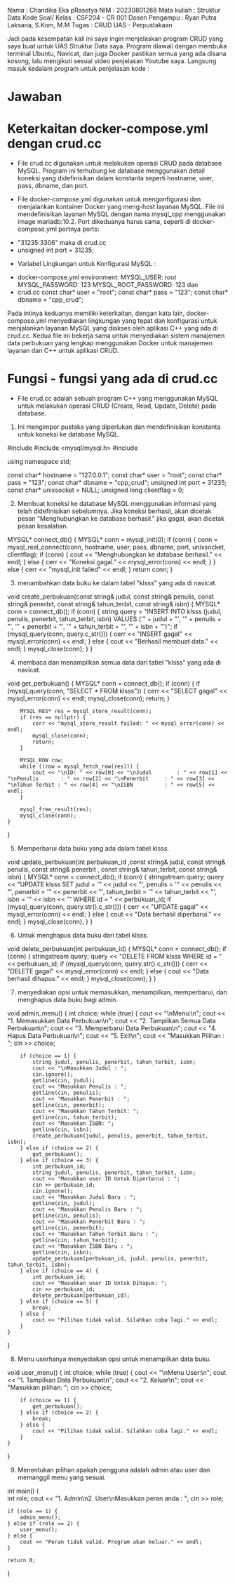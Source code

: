 Nama : Chandika Eka pRasetya
NIM : 20230801268
Mata kuliah : Struktur Data
Kode Soal/ Kelas : CSF204 - CR 001
Dosen Pengampu : Ryan Putra Laksana, S.Kom, M.M
Tugas : CRUD UAS - Perpustakaan

Jadi pada kesempatan kali ini saya ingin menjelaskan program CRUD yang saya buat untuk UAS Struktur Data saya.
Program diawali dengan membuka terminal Ubuntu, Navicat, dan juga Docker pastikan semua yang ada disana kosong, lalu mengikuti sesuai video penjelasan Youtube saya. Langsung masuk kedalam program untuk penjelasan kode :

# Jawaban
# Keterkaitan docker-compose.yml dengan crud.cc
* File crud.cc digunakan untuk melakukan operasi CRUD pada database MySQL. Program ini terhubung ke database menggunakan detail koneksi yang didefinisikan dalam konstanta seperti hostname, user, pass, dbname, dan port.

* File docker-compose.yml digunakan untuk mengonfigurasi dan menjalankan kontainer Docker yang meng-host layanan MySQL. File ini mendefinisikan layanan MySQL dengan nama mysql_cpp menggunakan image mariadb:10.2. Port dikeduanya harus sama, seperti di docker-compose.yml portnya
ports:
- "31235:3306"
maka di crud.cc 
- unsigned int port = 31235;

* Variabel Lingkungan untuk Konfigurasi MySQL :
- docker-compose.yml 
environment:
  MYSQL_USER: root
  MYSQL_PASSWORD: 123
  MYSQL_ROOT_PASSWORD: 123
            dan
- crud.cc
const char* user = "root";
const char* pass = "123";
const char* dbname = "cpp_crud";

Pada intinya keduanya memiliki keterkaitan, dengan kata lain, docker-compose.yml menyediakan lingkungan yang tepat dan konfigurasi untuk menjalankan layanan MySQL yang diakses oleh aplikasi C++ yang ada di crud.cc. Kedua file ini bekerja sama untuk menyediakan sistem manajemen data perbukuan yang lengkap menggunakan Docker untuk manajemen layanan dan C++ untuk aplikasi CRUD.

# Fungsi - fungsi yang ada di crud.cc
* File crud.cc adalah sebuah program C++ yang menggunakan MySQL untuk melakukan operasi CRUD (Create, Read, Update, Delete) pada database.

1. Ini mengimpor pustaka yang diperlukan dan mendefinisikan konstanta untuk koneksi ke database MySQL.

#include <iostream>
#include <mysql/mysql.h>
#include <sstream>

using namespace std;

const char* hostname = "127.0.0.1";
const char* user = "root";
const char* pass = "123";
const char* dbname = "cpp_crud";
unsigned int port = 31235;
const char* unixsocket = NULL;
unsigned long clientflag = 0;


2. Membuat koneksi ke database MySQL menggunakan informasi yang telah didefinisikan sebelumnya. Jika koneksi berhasil, akan dicetak pesan "Menghubungkan ke database berhasil." jika gagal, akan dicetak pesan kesalahan.

MYSQL* connect_db() {
    MYSQL* conn = mysql_init(0);
    if (conn) {
        conn = mysql_real_connect(conn, hostname, user, pass, dbname, port, unixsocket, clientflag);
        if (conn) {
            cout << "Menghubungkan ke database berhasil." << endl;
        } else {
            cerr << "Koneksi gagal." << mysql_error(conn) << endl;
        }
    } else {
        cerr << "mysql_init failed" << endl;
    }
    return conn;
}

3. menambahkan data buku ke dalam tabel "klsss" yang ada di navicat.

void create_perbukuan(const string& judul, const string& penulis, const string& penerbit, const string& tahun_terbit, const string& isbn) {
    MYSQL* conn = connect_db();
    if (conn) {
        string query = "INSERT INTO klsss (judul, penulis, penerbit, tahun_terbit, isbn) VALUES ('" + judul + "', '" + penulis + "', '" + penerbit + "', '" + tahun_terbit + "', '" + isbn  + "')";
        if (mysql_query(conn, query.c_str())) {
            cerr << "INSERT gagal" << mysql_error(conn) << endl;
        } else {
            cout << "Berhasil membuat data." << endl;
        }
        mysql_close(conn);
    }
}


4.  membaca dan menampilkan semua data dari tabel "klsss" yang ada di navicat.

void get_perbukuan() {
    MYSQL* conn = connect_db();
    if (conn) {
        if (mysql_query(conn, "SELECT * FROM klsss")) {
            cerr << "SELECT gagal" << mysql_error(conn) << endl;
            mysql_close(conn);
            return;
        }

        MYSQL_RES* res = mysql_store_result(conn);
        if (res == nullptr) {
            cerr << "mysql_store_result failed: " << mysql_error(conn) << endl;
            mysql_close(conn);
            return;
        }

        MYSQL_ROW row;
        while ((row = mysql_fetch_row(res))) {
            cout << "\nID: " << row[0] << "\nJudul        : " << row[1] << "\nPenulis       : " << row[2] << "\nPenerbit     : " << row[3] << "\nTahun Terbit : " << row[4] << "\nISBN          : " << row[5] << endl;
        }

        mysql_free_result(res);
        mysql_close(conn);
    }
}


5. Memperbarui data buku yang ada dalam tabel klsss.

void update_perbukuan(int perbukuan_id ,const string& judul, const string& penulis, const string& penerbit , const string& tahun_terbit, const string& isbn) {
    MYSQL* conn = connect_db();
    if (conn) {
        stringstream query;
        query << "UPDATE klsss SET judul = '" << judul << "', penulis = '" << penulis << "', penerbit = '" << penerbit << "', tahun_terbit = '" << tahun_terbit << "', isbn = '" << isbn << "' WHERE id = " << perbukuan_id;
        if (mysql_query(conn, query.str().c_str())) {
            cerr << "UPDATE gagal" << mysql_error(conn) << endl;
        } else {
            cout << "Data berhasil diperbarui." << endl;
        }
        mysql_close(conn);
    }
}


6. Untuk menghapus data buku dari tabel klsss.

void delete_perbukuan(int perbukuan_id) {
    MYSQL* conn = connect_db();
    if (conn) {
        stringstream query;
        query << "DELETE FROM klsss  WHERE id = " << perbukuan_id;
        if (mysql_query(conn, query.str().c_str())) {
            cerr << "DELETE gagal" << mysql_error(conn) << endl;
        } else {
            cout << "Data berhasil dihapus." << endl;
        }
        mysql_close(conn);
    }
}


7. menyediakan opsi untuk memasukkan, menampilkan, memperbarui, dan menghapus data buku bagi admin.

void admin_menu() {
    int choice;
    while (true) {
        cout << "\nMenu:\n";
        cout << "1. Memasukkan Data Perbukuan\n";
        cout << "2. Tampilkan Semua Data Perbukuan\n";
        cout << "3. Memperbarui Data Perbukuan\n";
        cout << "4. Hapus Data Perbukuan\n";
        cout << "5. Exit\n";
        cout << "Masukkan Pilihan : ";
        cin >> choice;

        if (choice == 1) {
            string judul, penulis, penerbit, tahun_terbit, isbn;
            cout << "\nMasukkan Judul : ";
            cin.ignore();
            getline(cin, judul);
            cout << "Masukkan Penulis : ";
            getline(cin, penulis);
            cout << "Masukkan Penerbit : ";
            getline(cin, penerbit);
            cout << "Masukkan Tahun Terbit: ";
            getline(cin, tahun_terbit);
            cout << "Masukkan ISBN: ";
            getline(cin, isbn);
            create_perbukuan(judul, penulis, penerbit, tahun_terbit, isbn);
        } else if (choice == 2) {
            get_perbukuan();
        } else if (choice == 3) {
            int perbukuan_id;
            string judul, penulis, penerbit, tahun_terbit, isbn;
            cout << "Masukkan user ID Untuk Diperbarui : ";
            cin >> perbukuan_id;
            cin.ignore();
            cout << "Masukkan Judul Baru : ";
            getline(cin, judul);
            cout << "Masukkan Penulis Baru : ";
            getline(cin, penulis);
            cout << "Masukkan Penerbit Baru : ";
            getline(cin, penerbit);
            cout << "Masukkan Tahun Terbit Baru : ";
            getline(cin, tahun_terbit);
            cout << "Masukkan ISBN Baru : ";
            getline(cin, isbn);
            update_perbukuan(perbukuan_id, judul, penulis, penerbit, tahun_terbit, isbn);
        } else if (choice == 4) {
            int perbukuan_id;
            cout << "Masukkan user ID Untuk Dihapus: ";
            cin >> perbukuan_id;
            delete_perbukuan(perbukuan_id);
        } else if (choice == 5) {
            break;
        } else {
            cout << "Pilihan tidak valid. Silahkan coba lagi." << endl;
        }
    }
}


8. Menu userhanya menyediakan opsi untuk menampilkan data buku.

void user_menu() {
    int choice;
    while (true) {
        cout << "\nMenu User:\n";
        cout << "1. Tampilkan Data Perbukuan\n";
        cout << "2. Keluar\n";
        cout << "Masukkan pilihan: ";
        cin >> choice;

        if (choice == 1) {
            get_perbukuan();
        } else if (choice == 2) {
            break;
        } else {
            cout << "Pilihan tidak valid. Silahkan coba lagi." << endl;
        }
    }
}


9. Menentukan pilihan apakah pengguna adalah admin atau user dan memanggil menu yang sesuai.

int main() {    
    int role;
    cout << "1. Admin\n2. User\nMasukkan peran anda : ";
    cin >> role;

    if (role == 1) {
        admin_menu();
    } else if (role == 2) {
        user_menu();
    } else {
        cout << "Peran tidak valid. Program akan keluar." << endl;
    }

    return 0;
}





